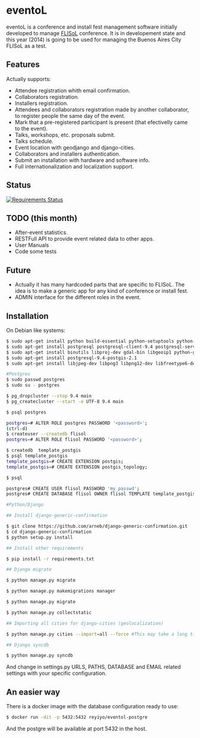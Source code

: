 eventoL
=========

eventoL is a conference and install fest management software initially developed to manage [FLISoL][1] conference.
It is in developement state and this year (2014) is going to be used for managing the Buenos Aires City FLISoL as a test.

Features
--------------
Actually supports:
- Attendee registration whith email confirmation.
- Collaborators registration.
- Installers registration.
- Attendees and collaborators registration made by another collaborator, to register people the same day of the event.
- Mark that a pre-registered participant is present (that efectivelly came to the event).
- Talks, workshops, etc. proposals submit.
- Talks schedule.
- Event location with geodjango and django-cities.
- Collaborators and installers authentication.
- Submit an installation with hardware and software info.
- Full internationalization and localization support.

Status
-------

[![Requirements Status](https://requires.io/github/FedeG/eventoL/requirements.svg?branch=master)](https://requires.io/github/FedeG/eventoL/requirements/?branch=master)


TODO (this month)
-----------------
- After-event statistics.
- RESTFull API to provide event related data to other apps.
- User Manuals
- Code some tests

Future
-------
- Actually it has many hardcoded parts that are specific to FLISoL. The idea is to make a generic app for any kind of conference or install fest.
- ADMIN interface for the different roles in the event.

Installation
--------------
On Debian like systems:
```sh
$ sudo apt-get install python build-essential python-setuptools python-dev python-pip
$ sudo apt-get install postgresql postgresql-client-9.4 postgresql-server-dev-9.4 
$ sudo apt-get install binutils libproj-dev gdal-bin libgeoip1 python-gdal
$ sudo apt-get install postgresql-9.4-postgis-2.1
$ sudo apt-get install libjpeg-dev libpng3 libpng12-dev libfreetype6-dev zlib1g-dev

#Postgres
$ sudo passwd postgres
$ sudo su - postgres

$ pg_dropcluster --stop 9.4 main
$ pg_createcluster --start -e UTF-8 9.4 main

$ psql postgres

postgres=# ALTER ROLE postgres PASSWORD '<password>';
(ctrl-d)
$ createuser --createdb flisol
postgres=# ALTER ROLE flisol PASSWORD '<password>';

$ createdb  template_postgis
$ psql template_postgis
template_postgis=# CREATE EXTENSION postgis;
template_postgis=# CREATE EXTENSION postgis_topology;

$ psql

postgres# CREATE USER flisol PASSWORD 'my_passwd';
postgres# CREATE DATABASE flisol OWNER flisol TEMPLATE template_postgis ENCODING 'utf8';

#Python/Django

## Install django-generic-confirmation

$ git clone https://github.com/arneb/django-generic-confirmation.git
$ cd django-generic-confirmation
$ python setup.py install

## Install other requirements

$ pip install -r requirements.txt

## Django migrate

$ python manage.py migrate

$ python manage.py makemigrations manager

$ python manage.py migrate

$ python manage.py collectstatic

## Importing all cities for django-cities (geolocalization)

$ python manage.py cities --import=all --force #This may take a long time!

## Django syncdb

$ python manage.py syncdb

```
And change in settings.py URLS, PATHS, DATABASE and EMAIL related settings with your specific configuration.

An easier way
--------------

There is a docker image with the database configuration ready to use:

```sh
$ docker run -dit -p 5432:5432 reyiyo/eventol-postgre
```

And the postgre will be available at port 5432 in the host.


  [1]: http://flisol.info/
